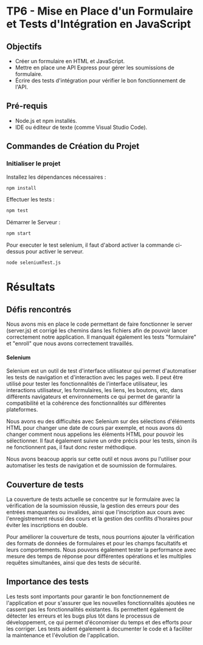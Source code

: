 # TP6 - Mise en Place d'un Formulaire et Tests d'Intégration en JavaScript

## Objectifs

- Créer un formulaire en HTML et JavaScript.
- Mettre en place une API Express pour gérer les soumissions de formulaire.
- Écrire des tests d'intégration pour vérifier le bon fonctionnement de l'API.

## Pré-requis

- Node.js et npm installés.
- IDE ou éditeur de texte (comme Visual Studio Code).

## Commandes de Création du Projet

### Initialiser le projet

Installez les dépendances nécessaires :

```bash
npm install
```

Effectuer les tests :

```bash
npm test
```

Démarrer le Serveur :

```bash
npm start
```

Pour executer le test selenium, il faut d'abord activer la commande ci-dessus pour activer le serveur. 

```bash
node seleniumTest.js
```


# Résultats

## Défis rencontrés

Nous avons mis en place le code permettant de faire fonctionner le server (server.js) et corrigé les chemins dans les fichiers afin de pouvoir lancer correctement notre application. Il manquait également les tests "formulaire" et "enroll" que nous avons correctement travaillés.

#### Selenium

Selenium est un outil de test d'interface utilisateur qui permet d'automatiser les tests de navigation et d'interaction avec les pages web. Il peut être utilisé pour tester les fonctionnalités de l'interface utilisateur, les interactions utilisateur, les formulaires, les liens, les boutons, etc, dans différents navigateurs et environnements ce qui permet de garantir la compatibilité et la cohérence des fonctionnalités sur différentes plateformes.

Nous avons eu des difficultés avec Selenium sur des sélections d'éléments HTML pour changer une date de cours par exemple, et nous avons dû changer comment nous appelions les éléments HTML pour pouvoir les sélectionner. Il faut également suivre un ordre précis pour les tests, sinon ils ne fonctionnent pas, il faut donc rester méthodique.

Nous avons beacoup appris sur cette outil et nous avons pu l'utiliser pour automatiser les tests de navigation et de soumission de formulaires.

## Couverture de tests

La couverture de tests actuelle se concentre sur le formulaire avec la vérification de la soumission réussie, la gestion des erreurs pour des entrées manquantes ou invalides, ainsi que l'inscription aux cours avec l'enregistrement réussi des cours et la gestion des conflits d'horaires pour éviter les inscriptions en double.

Pour améliorer la couverture de tests, nous pourrions ajouter la vérification des formats de données de formulaires et pour les champs facultatifs et leurs comportements.
Nous pouvons également tester la performance avec mesure des temps de réponse pour différentes opérations et les multiples requêtes simultanées, ainsi que des tests de sécurité.

## Importance des tests

Les tests sont importants pour garantir le bon fonctionnement de l'application et pour s'assurer que les nouvelles fonctionnalités ajoutées ne cassent pas les fonctionnalités existantes. Ils permettent également de détecter les erreurs et les bugs plus tôt dans le processus de développement, ce qui permet d'économiser du temps et des efforts pour les corriger. Les tests aident également à documenter le code et à faciliter la maintenance et l'évolution de l'application.


